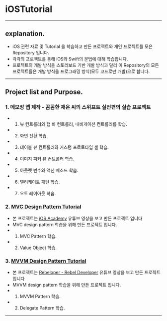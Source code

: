 # iOSTutorial

- - -
## explanation.

- iOS 관련 자료 및 Tutorial 을 학습하고 만든 프로젝트와 개인 프로젝트를 모은 Repository 입니다.
- 각각의 프로젝트를 통해 iOS와 Swift의 문법에 대해 학습합니다.
- 프로젝트의 개발 방식을 스토리보드 기반 개발 방식과 달리 이 Repository의 모든 프로젝트들은 개발 방식을 프로그래밍 방식(모두 코드로만 개발)으로 합니다.

- - -
## Project list and Purpose.

### 1. 메모장 앱 제작 - 꼼꼼한 재은 씨의 스위프트 실전편의 실습 프로젝트
  - 1. 뷰 컨트롤러와 탭 바 컨트롤러, 내비게이션 컨트롤러를 학습.
  - 2. 화면 전환 학습.
  - 3. 테이블 뷰 컨트롤러와 커스텀 프로토타입 셀 학습.
  - 4. 이미지 피커 뷰 컨트롤러 학습.
  - 5. 아웃렛 변수와 액션 메소드 학습.
  - 6. 델리케이트 패턴 학습.
  - 7. 오토 레이아웃 학습.
  
### 2. [MVC Design Pattern Tutorial](https://github.com/VincentGeranium/iOSTutorial/tree/master/MVCTutorial)
  - 본 프로젝트는 [iOS Academy](https://www.youtube.com/watch?v=azFmaTZUy7k&t=785s) 유튜브 영상을 보고 만든 프로젝트 입니다
  - MVC design pattern 학습을 위해 만든 프로젝트 입니다.
  - 1. MVC Pattern 학습.
  - 2. Value Object 학습.
  
### 3. [MVVM Design Pattern Tutorial](https://github.com/VincentGeranium/iOSTutorial/tree/master/MVVMTutorial)
  - 본 프로젝트는 [Rebeloper - Rebel Developer](https://www.youtube.com/watch?v=7HKi96v4X2A) 유튜브 영상을 보고 만든 프로젝트 입니다
  - MVVM design pattern 학습을 위해 만든 프로젝트 입니다.
  - 1. MVVM Pattern 학습.
  - 2. Delegate Pattern 학습.
  
- - -
